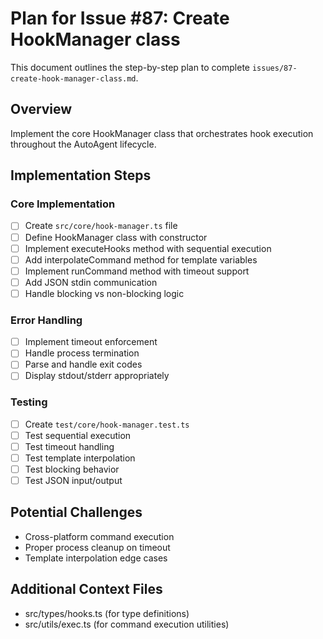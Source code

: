 # Plan for Issue #87: Create HookManager class

This document outlines the step-by-step plan to complete `issues/87-create-hook-manager-class.md`.

## Overview
Implement the core HookManager class that orchestrates hook execution throughout the AutoAgent lifecycle.

## Implementation Steps

### Core Implementation
- [ ] Create `src/core/hook-manager.ts` file
- [ ] Define HookManager class with constructor
- [ ] Implement executeHooks method with sequential execution
- [ ] Add interpolateCommand method for template variables
- [ ] Implement runCommand method with timeout support
- [ ] Add JSON stdin communication
- [ ] Handle blocking vs non-blocking logic

### Error Handling
- [ ] Implement timeout enforcement
- [ ] Handle process termination
- [ ] Parse and handle exit codes
- [ ] Display stdout/stderr appropriately

### Testing
- [ ] Create `test/core/hook-manager.test.ts`
- [ ] Test sequential execution
- [ ] Test timeout handling
- [ ] Test template interpolation
- [ ] Test blocking behavior
- [ ] Test JSON input/output

## Potential Challenges
- Cross-platform command execution
- Proper process cleanup on timeout
- Template interpolation edge cases

## Additional Context Files
- src/types/hooks.ts (for type definitions)
- src/utils/exec.ts (for command execution utilities)